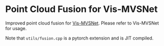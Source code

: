 # Point Cloud Fusion for Vis-MVSNet
Improved point cloud fusion for [Vis-MVSNet](https://github.com/jzhangbs/Vis-MVSNet). Please refer to Vis-MVSNet for usage. 

Note that `utils/fusion.cpp` is a pytorch extension and is JIT compiled. 